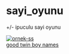 # sayi_oyunu
+/- ipuculu sayi oyunu


<a href="https://ibb.co/K5jLhWt"><img src="https://i.ibb.co/6yR1wFK/ornek-ss.png" alt="ornek-ss" border="0"></a><br /><a target='_blank' href='https://babynamesetc.com/rhyming'>good twin boy names</a><br />
